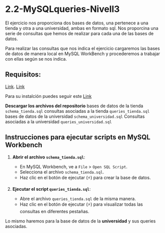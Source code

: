 # **2.2-MySQLqueries-Nivell3**
El ejercicio nos proporciona dos bases de datos, una pertenece a una tienda y otra a una universidad, ambas en formato sql. 
Nos proporcina una serie de consultas que hemos de realizar para cada una de las bases de datos.

Para realizar las consultas que nos indica el ejercicio cargaremos las bases de datos de manera local en MySQL WorkBench y procederemos a trabajar con ellas según se nos indica.

## **Requisitos:**
[Link](https://dev.mysql.com/downloads/mysql/ "MySQL").
[Link](https://dev.mysql.com/downloads/workbench/ "MySQL Workbench")


Para su instalción puedes seguir este [Link](https://www.youtube.com/watch?v=EmQZt6o6-78 "Tutorial")


**Descargar los archivos del repositorio**
bases de datos de la tienda `schema_tienda.sql`
consultas asociadas a la tienda `queries_tienda.sql`
bases de datos de la universidad `schema_universidad.sql`
Consultas asociadas a la universidad `queries_universidad.sql`


## Instrucciones para ejecutar scripts en MySQL Workbench

1. **Abrir el archivo `schema_tienda.sql`**:
    - En MySQL Workbench, ve a `File` > `Open SQL Script`.
    - Selecciona el archivo `schema_tienda.sql`.
    - Haz clic en el botón de ejecutar (⚡) para crear la base de datos.

2. **Ejecutar el script `queries_tienda.sql`**:
    - Abre el archivo `queries_tienda.sql` de la misma manera.
    - Haz clic en el botón de ejecutar (⚡) para visualizar todas las consultas en diferentes pestañas.


Lo mismo haremos para la base de datos de la **universidad** y sus queries asociadas.





